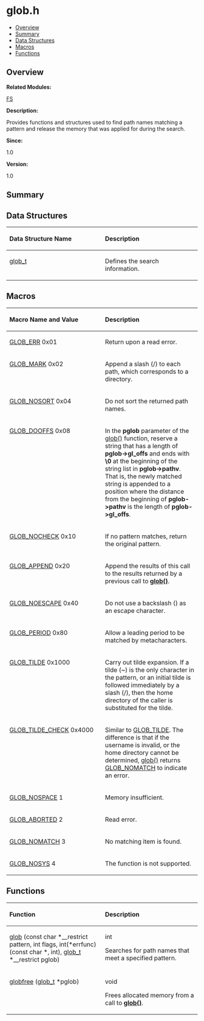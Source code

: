 # glob.h<a name="ZH-CN_TOPIC_0000001055308033"></a>

-   [Overview](#section828651866165627)
-   [Summary](#section1427259795165627)
-   [Data Structures](#nested-classes)
-   [Macros](#define-members)
-   [Functions](#func-members)

## **Overview**<a name="section828651866165627"></a>

**Related Modules:**

[FS](FS.md)

**Description:**

Provides functions and structures used to find path names matching a pattern and release the memory that was applied for during the search. 

**Since:**

1.0

**Version:**

1.0

## **Summary**<a name="section1427259795165627"></a>

## Data Structures<a name="nested-classes"></a>

<a name="table1837026937165627"></a>
<table><thead align="left"><tr id="row1325564810165627"><th class="cellrowborder" valign="top" width="50%" id="mcps1.1.3.1.1"><p id="p1346532589165627"><a name="p1346532589165627"></a><a name="p1346532589165627"></a>Data Structure Name</p>
</th>
<th class="cellrowborder" valign="top" width="50%" id="mcps1.1.3.1.2"><p id="p615323987165627"><a name="p615323987165627"></a><a name="p615323987165627"></a>Description</p>
</th>
</tr>
</thead>
<tbody><tr id="row317179984165627"><td class="cellrowborder" valign="top" width="50%" headers="mcps1.1.3.1.1 "><p id="p1717457260165627"><a name="p1717457260165627"></a><a name="p1717457260165627"></a><a href="glob_t.md">glob_t</a></p>
</td>
<td class="cellrowborder" valign="top" width="50%" headers="mcps1.1.3.1.2 "><p id="p795994371165627"><a name="p795994371165627"></a><a name="p795994371165627"></a>Defines the search information. </p>
</td>
</tr>
</tbody>
</table>

## Macros<a name="define-members"></a>

<a name="table1495392646165627"></a>
<table><thead align="left"><tr id="row1789474779165627"><th class="cellrowborder" valign="top" width="50%" id="mcps1.1.3.1.1"><p id="p1497592296165627"><a name="p1497592296165627"></a><a name="p1497592296165627"></a>Macro Name and Value</p>
</th>
<th class="cellrowborder" valign="top" width="50%" id="mcps1.1.3.1.2"><p id="p1987696763165627"><a name="p1987696763165627"></a><a name="p1987696763165627"></a>Description</p>
</th>
</tr>
</thead>
<tbody><tr id="row805803420165627"><td class="cellrowborder" valign="top" width="50%" headers="mcps1.1.3.1.1 "><p id="p94656457165627"><a name="p94656457165627"></a><a name="p94656457165627"></a><a href="FS.md#ga9e77b0b20a1c1d66cdf924a07776f360">GLOB_ERR</a>   0x01</p>
</td>
<td class="cellrowborder" valign="top" width="50%" headers="mcps1.1.3.1.2 "><p id="p1850346273165627"><a name="p1850346273165627"></a><a name="p1850346273165627"></a>Return upon a read error. </p>
</td>
</tr>
<tr id="row365702874165627"><td class="cellrowborder" valign="top" width="50%" headers="mcps1.1.3.1.1 "><p id="p215187493165627"><a name="p215187493165627"></a><a name="p215187493165627"></a><a href="FS.md#gac6ec2b6ae844d895de9685a689dd27f0">GLOB_MARK</a>   0x02</p>
</td>
<td class="cellrowborder" valign="top" width="50%" headers="mcps1.1.3.1.2 "><p id="p966631946165627"><a name="p966631946165627"></a><a name="p966631946165627"></a>Append a slash (/) to each path, which corresponds to a directory. </p>
</td>
</tr>
<tr id="row797205119165627"><td class="cellrowborder" valign="top" width="50%" headers="mcps1.1.3.1.1 "><p id="p1382177303165627"><a name="p1382177303165627"></a><a name="p1382177303165627"></a><a href="FS.md#ga4eba6cedebdfe13f924d9b4a489bfe83">GLOB_NOSORT</a>   0x04</p>
</td>
<td class="cellrowborder" valign="top" width="50%" headers="mcps1.1.3.1.2 "><p id="p1212867169165627"><a name="p1212867169165627"></a><a name="p1212867169165627"></a>Do not sort the returned path names. </p>
</td>
</tr>
<tr id="row2025761224165627"><td class="cellrowborder" valign="top" width="50%" headers="mcps1.1.3.1.1 "><p id="p900573243165627"><a name="p900573243165627"></a><a name="p900573243165627"></a><a href="FS.md#ga8ae13e97ae5da0993fe526c406337c62">GLOB_DOOFFS</a>   0x08</p>
</td>
<td class="cellrowborder" valign="top" width="50%" headers="mcps1.1.3.1.2 "><p id="p722215885165627"><a name="p722215885165627"></a><a name="p722215885165627"></a>In the <strong id="b779532989165627"><a name="b779532989165627"></a><a name="b779532989165627"></a>pglob</strong> parameter of the <a href="FS.md#gae98601409da7fd3c85a9c219e1a9020c">glob()</a> function, reserve a string that has a length of <strong id="b1546541901165627"><a name="b1546541901165627"></a><a name="b1546541901165627"></a>pglob-&gt;gl_offs</strong> and ends with <strong id="b64251786165627"><a name="b64251786165627"></a><a name="b64251786165627"></a>\0</strong> at the beginning of the string list in <strong id="b693671236165627"><a name="b693671236165627"></a><a name="b693671236165627"></a>pglob-&gt;pathv</strong>. That is, the newly matched string is appended to a position where the distance from the beginning of <strong id="b643045769165627"><a name="b643045769165627"></a><a name="b643045769165627"></a>pglob-&gt;pathv</strong> is the length of <strong id="b551085879165627"><a name="b551085879165627"></a><a name="b551085879165627"></a>pglob-&gt;gl_offs</strong>. </p>
</td>
</tr>
<tr id="row1520919379165627"><td class="cellrowborder" valign="top" width="50%" headers="mcps1.1.3.1.1 "><p id="p833073786165627"><a name="p833073786165627"></a><a name="p833073786165627"></a><a href="FS.md#gaf183b2f40936442579be8d62b87e6fc6">GLOB_NOCHECK</a>   0x10</p>
</td>
<td class="cellrowborder" valign="top" width="50%" headers="mcps1.1.3.1.2 "><p id="p1136794740165627"><a name="p1136794740165627"></a><a name="p1136794740165627"></a>If no pattern matches, return the original pattern. </p>
</td>
</tr>
<tr id="row1556451085165627"><td class="cellrowborder" valign="top" width="50%" headers="mcps1.1.3.1.1 "><p id="p1608576260165627"><a name="p1608576260165627"></a><a name="p1608576260165627"></a><a href="FS.md#ga7e586df07bb159e904a61d8470f1fda2">GLOB_APPEND</a>   0x20</p>
</td>
<td class="cellrowborder" valign="top" width="50%" headers="mcps1.1.3.1.2 "><p id="p259740246165627"><a name="p259740246165627"></a><a name="p259740246165627"></a>Append the results of this call to the results returned by a previous call to <strong id="b750157707165627"><a name="b750157707165627"></a><a name="b750157707165627"></a><a href="FS.md#gae98601409da7fd3c85a9c219e1a9020c">glob()</a></strong>. </p>
</td>
</tr>
<tr id="row1160765051165627"><td class="cellrowborder" valign="top" width="50%" headers="mcps1.1.3.1.1 "><p id="p1893405186165627"><a name="p1893405186165627"></a><a name="p1893405186165627"></a><a href="FS.md#gad21c37825788f86d5fefea803276f746">GLOB_NOESCAPE</a>   0x40</p>
</td>
<td class="cellrowborder" valign="top" width="50%" headers="mcps1.1.3.1.2 "><p id="p1282124975165627"><a name="p1282124975165627"></a><a name="p1282124975165627"></a>Do not use a backslash () as an escape character. </p>
</td>
</tr>
<tr id="row1811699145165627"><td class="cellrowborder" valign="top" width="50%" headers="mcps1.1.3.1.1 "><p id="p1140780841165627"><a name="p1140780841165627"></a><a name="p1140780841165627"></a><a href="FS.md#gab548aece9c1254c6c08475ce8c6274a2">GLOB_PERIOD</a>   0x80</p>
</td>
<td class="cellrowborder" valign="top" width="50%" headers="mcps1.1.3.1.2 "><p id="p1594457172165627"><a name="p1594457172165627"></a><a name="p1594457172165627"></a>Allow a leading period to be matched by metacharacters. </p>
</td>
</tr>
<tr id="row380802291165627"><td class="cellrowborder" valign="top" width="50%" headers="mcps1.1.3.1.1 "><p id="p65850047165627"><a name="p65850047165627"></a><a name="p65850047165627"></a><a href="FS.md#ga4f1c6c0dae8dfefcf3032fed1b5cd0fe">GLOB_TILDE</a>   0x1000</p>
</td>
<td class="cellrowborder" valign="top" width="50%" headers="mcps1.1.3.1.2 "><p id="p79304981165627"><a name="p79304981165627"></a><a name="p79304981165627"></a>Carry out tilde expansion. If a tilde (~) is the only character in the pattern, or an initial tilde is followed immediately by a slash (/), then the home directory of the caller is substituted for the tilde. </p>
</td>
</tr>
<tr id="row624406009165627"><td class="cellrowborder" valign="top" width="50%" headers="mcps1.1.3.1.1 "><p id="p526139007165627"><a name="p526139007165627"></a><a name="p526139007165627"></a><a href="FS.md#gacf779f5283225f7a1507122f75418103">GLOB_TILDE_CHECK</a>   0x4000</p>
</td>
<td class="cellrowborder" valign="top" width="50%" headers="mcps1.1.3.1.2 "><p id="p2132025267165627"><a name="p2132025267165627"></a><a name="p2132025267165627"></a>Similar to <a href="FS.md#ga4f1c6c0dae8dfefcf3032fed1b5cd0fe">GLOB_TILDE</a>. The difference is that if the username is invalid, or the home directory cannot be determined, <a href="FS.md#gae98601409da7fd3c85a9c219e1a9020c">glob()</a> returns <a href="FS.md#gaed760cf90fd4398067cdb679ebe60312">GLOB_NOMATCH</a> to indicate an error. </p>
</td>
</tr>
<tr id="row396011982165627"><td class="cellrowborder" valign="top" width="50%" headers="mcps1.1.3.1.1 "><p id="p2116269362165627"><a name="p2116269362165627"></a><a name="p2116269362165627"></a><a href="FS.md#gab53de39e075e6fb9a11678341772930b">GLOB_NOSPACE</a>   1</p>
</td>
<td class="cellrowborder" valign="top" width="50%" headers="mcps1.1.3.1.2 "><p id="p1454859042165627"><a name="p1454859042165627"></a><a name="p1454859042165627"></a>Memory insufficient. </p>
</td>
</tr>
<tr id="row736178755165627"><td class="cellrowborder" valign="top" width="50%" headers="mcps1.1.3.1.1 "><p id="p5393097165627"><a name="p5393097165627"></a><a name="p5393097165627"></a><a href="FS.md#gab5de50cedafa21283878657d05fb2ba8">GLOB_ABORTED</a>   2</p>
</td>
<td class="cellrowborder" valign="top" width="50%" headers="mcps1.1.3.1.2 "><p id="p1409374314165627"><a name="p1409374314165627"></a><a name="p1409374314165627"></a>Read error. </p>
</td>
</tr>
<tr id="row957982308165627"><td class="cellrowborder" valign="top" width="50%" headers="mcps1.1.3.1.1 "><p id="p608790093165627"><a name="p608790093165627"></a><a name="p608790093165627"></a><a href="FS.md#gaed760cf90fd4398067cdb679ebe60312">GLOB_NOMATCH</a>   3</p>
</td>
<td class="cellrowborder" valign="top" width="50%" headers="mcps1.1.3.1.2 "><p id="p1657102875165627"><a name="p1657102875165627"></a><a name="p1657102875165627"></a>No matching item is found. </p>
</td>
</tr>
<tr id="row2077124248165627"><td class="cellrowborder" valign="top" width="50%" headers="mcps1.1.3.1.1 "><p id="p416519782165627"><a name="p416519782165627"></a><a name="p416519782165627"></a><a href="FS.md#ga121ff4729e5e2d403808f90e6a47a113">GLOB_NOSYS</a>   4</p>
</td>
<td class="cellrowborder" valign="top" width="50%" headers="mcps1.1.3.1.2 "><p id="p1240828377165627"><a name="p1240828377165627"></a><a name="p1240828377165627"></a>The function is not supported. </p>
</td>
</tr>
</tbody>
</table>

## Functions<a name="func-members"></a>

<a name="table181966103165627"></a>
<table><thead align="left"><tr id="row1761933885165627"><th class="cellrowborder" valign="top" width="50%" id="mcps1.1.3.1.1"><p id="p404894414165627"><a name="p404894414165627"></a><a name="p404894414165627"></a>Function</p>
</th>
<th class="cellrowborder" valign="top" width="50%" id="mcps1.1.3.1.2"><p id="p654694851165627"><a name="p654694851165627"></a><a name="p654694851165627"></a>Description</p>
</th>
</tr>
</thead>
<tbody><tr id="row1042039963165627"><td class="cellrowborder" valign="top" width="50%" headers="mcps1.1.3.1.1 "><p id="p1490319709165627"><a name="p1490319709165627"></a><a name="p1490319709165627"></a><a href="FS.md#gae98601409da7fd3c85a9c219e1a9020c">glob</a> (const char *__restrict pattern, int flags, int(*errfunc)(const char *, int), <a href="glob_t.md">glob_t</a> *__restrict pglob)</p>
</td>
<td class="cellrowborder" valign="top" width="50%" headers="mcps1.1.3.1.2 "><p id="p1287096829165627"><a name="p1287096829165627"></a><a name="p1287096829165627"></a>int </p>
<p id="p1854157058165627"><a name="p1854157058165627"></a><a name="p1854157058165627"></a>Searches for path names that meet a specified pattern. </p>
</td>
</tr>
<tr id="row148761266165627"><td class="cellrowborder" valign="top" width="50%" headers="mcps1.1.3.1.1 "><p id="p1204980100165627"><a name="p1204980100165627"></a><a name="p1204980100165627"></a><a href="FS.md#gaa43d417234c8572d6e98fb1dc12a4794">globfree</a> (<a href="glob_t.md">glob_t</a> *pglob)</p>
</td>
<td class="cellrowborder" valign="top" width="50%" headers="mcps1.1.3.1.2 "><p id="p123984747165627"><a name="p123984747165627"></a><a name="p123984747165627"></a>void </p>
<p id="p515846000165627"><a name="p515846000165627"></a><a name="p515846000165627"></a>Frees allocated memory from a call to <strong id="b1265237455165627"><a name="b1265237455165627"></a><a name="b1265237455165627"></a><a href="FS.md#gae98601409da7fd3c85a9c219e1a9020c">glob()</a></strong>. </p>
</td>
</tr>
</tbody>
</table>

